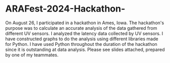 # ARAFest-2024-Hackathon-
On August 26, I participated in a hackathon in Ames, Iowa. The hackathon's purpose was to calculate an accurate analysis of the data gathered from different UV sensors. I analyzed the latency data collected by UV sensors. I have constructed graphs to do the analysis using different libraries made for Python. I have used Python throughout the duration of the hackathon since it is outstanding at data analysis.
Please see slides attached, prepared by one of my teammates.
